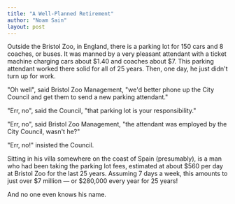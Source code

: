 ```yaml
---
title: "A Well-Planned Retirement"
author: "Noam Sain"
layout: post
---
```


Outside the Bristol Zoo, in England, there is a parking lot for 150 cars and 8 coaches, or buses. It was manned by a very pleasant attendant with a ticket machine charging cars about $1.40 and coaches about $7. This parking attendant worked there solid for all of 25 years. Then, one day, he just didn't turn up for work.  
  
"Oh well", said Bristol Zoo Management, "we'd better phone up the City Council and get them to send a new parking attendant."

"Err, no", said the Council, "that parking lot is your responsibility."

"Err, no", said Bristol Zoo Management, "the attendant was employed by the City Council, wasn't he?"

"Err, no!" insisted the Council.

Sitting in his villa somewhere on the coast of Spain (presumably), is a man who had been taking the parking lot fees, estimated at about $560 per day at Bristol Zoo for the last 25 years. Assuming 7 days a week, this amounts to just over $7 million — or $280,000 every year for 25 years!

And no one even knows his name.